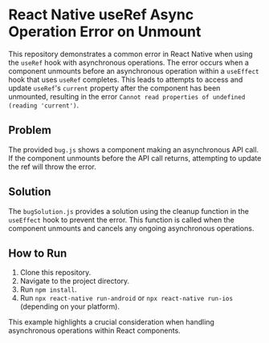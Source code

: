 # React Native useRef Async Operation Error on Unmount

This repository demonstrates a common error in React Native when using the `useRef` hook with asynchronous operations. The error occurs when a component unmounts before an asynchronous operation within a `useEffect` hook that uses `useRef` completes.  This leads to attempts to access and update `useRef`'s `current` property after the component has been unmounted, resulting in the error `Cannot read properties of undefined (reading 'current')`.

## Problem
The provided `bug.js` shows a component making an asynchronous API call. If the component unmounts before the API call returns, attempting to update the ref will throw the error.

## Solution
The `bugSolution.js` provides a solution using the cleanup function in the `useEffect` hook to prevent the error. This function is called when the component unmounts and cancels any ongoing asynchronous operations.

## How to Run
1. Clone this repository.
2. Navigate to the project directory.
3. Run `npm install`.
4. Run `npx react-native run-android` or `npx react-native run-ios` (depending on your platform).

This example highlights a crucial consideration when handling asynchronous operations within React components.